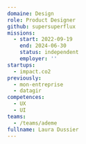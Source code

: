 ```yaml
---
domaine: Design
role: Product Designer
github: supersuperflux
missions:
  - start: 2022-09-19
    end: 2024-06-30
    status: independent
    employer: ''
startups:
  - impact.co2
previously:
  - mon-entreprise
  - datagir
competences:
  - UX
  - UI
teams:
  - /teams/ademe
fullname: Laura Dussier
---
```

